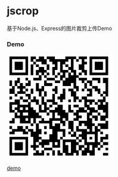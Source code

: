 # jscrop
基于Node.js、Express的图片裁剪上传Demo
### Demo
![](https://github.com/TroyBug/jscrop/blob/master/public/images/c50da59db9fc9f5b2bdc38b3bf67f531.png)

[demo](https://calm-falls-46347.herokuapp.com/)
<img src="public/images/eg.png" alt>
<br/>
<img src="public/images/eg2.png" alt>
